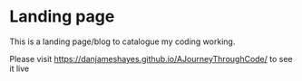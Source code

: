 # Landing page

This is a landing page/blog to catalogue my coding working.

Please visit https://danjameshayes.github.io/AJourneyThroughCode/ to see it live